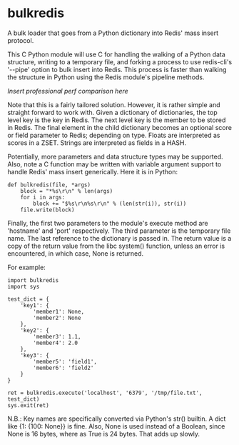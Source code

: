 bulkredis
=========

A bulk loader that goes from a Python dictionary into Redis' mass
insert protocol.

This C Python module will use C for handling the walking of a Python
data structure, writing to a temporary file, and forking a process to
use redis-cli's '--pipe' option to bulk insert into Redis. This
process is faster than walking the structure in Python using the Redis
module's pipeline methods.

_Insert professional perf comparison here_

Note that this is a fairly tailored solution. However, it is rather
simple and straight forward to work with. Given a dictionary of
dictionaries, the top level key is the key in Redis. The next level
key is the member to be stored in Redis. The final element in the
child dictionary becomes an optional score or field parameter to
Redis; depending on type. Floats are interpreted as scores in a
ZSET. Strings are interpreted as fields in a HASH.

Potentially, more parameters and data structure types may be
supported. Also, note a C function may be written with variable
argument support to handle Redis' mass insert generically. Here it is
in Python:

```
def bulkredis(file, *args)
    block = "*%s\r\n" % len(args)
    for i in args:
        block += "$%s\r\n%s\r\n" % (len(str(i)), str(i))
    file.write(block)
```

Finally, the first two parameters to the module's execute method are
'hostname' and 'port' respectively. The third parameter is the
temporary file name. The last reference to the dictionary is passed
in. The return value is a copy of the return value from the libc
system() function, unless an error is encountered, in which case, None
is returned.

For example:

```
import bulkredis
import sys

test_dict = {
    'key1': {
        'member1': None,
        'member2': None
    },
    'key2': {
        'member3': 1.1,
        'member4': 2.0
    },
    'key3': {
        'member5': 'field1',
        'member6': 'field2'
    }
}

ret = bulkredis.execute('localhost', '6379', '/tmp/file.txt', test_dict)
sys.exit(ret)
```

N.B.: Key names are specifically converted via Python's str()
builtin. A dict like {1: {100: None}} is fine. Also, None is used
instead of a Boolean, since None is 16 bytes, where as True is
24 bytes. That adds up slowly.
